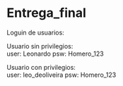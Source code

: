 # Entrega_final

Loguin de usuarios:

Usuario sin privilegios:   
user: Leonardo
psw:  Homero_123

Usuario con privilegios:   
user: leo_deoliveira
psw:  Homero_123
